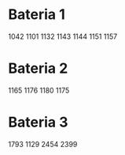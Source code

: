# Bateria 1

1042
1101
1132
1143
1144
1151
1157

# Bateria 2

1165
1176
1180
1175

# Bateria 3

1793
1129
2454
2399